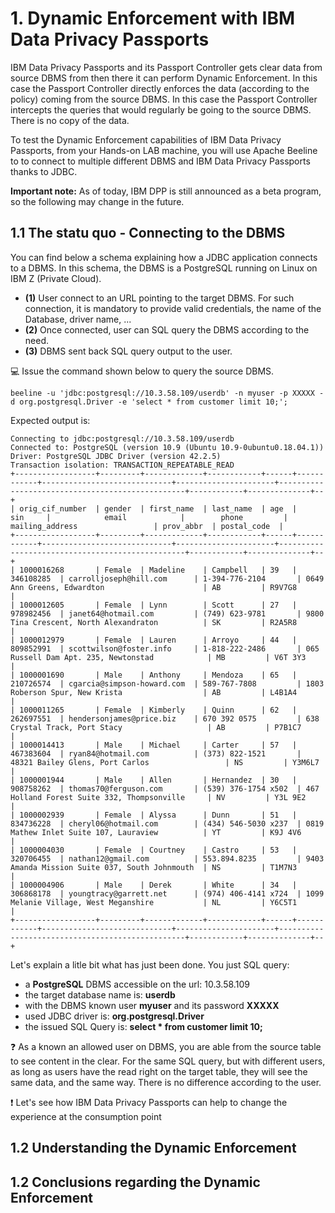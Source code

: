 # 1. Dynamic Enforcement with IBM Data Privacy Passports

IBM Data Privacy Passports and its Passport Controller gets clear data from source DBMS from then there it can perform Dynamic Enforcement. In this case the Passport Controller directly enforces the data (according to the policy) coming from the source DBMS. In this case the Passport Controller intercepts the queries that would regularly be going to the source DBMS. There is no copy of the data.

To test the Dynamic Enforcement capabilities of IBM Data Privacy Passports, from your Hands-on LAB machine, you will use Apache Beeline to to connect to multiple different DBMS and IBM Data Privacy Passports thanks to JDBC.

**Important note:** As of today, IBM DPP is still announced as a beta program, so the following may change in the future.

## 1.1 The statu quo - Connecting to the DBMS

You can find below a schema explaining how a JDBC application connects to a DBMS. In this schema, the DBMS is a PostgreSQL running on Linux on IBM Z (Private Cloud).
* **(1)** User connect to an URL pointing to the target DBMS. For such connection, it is mandatory to provide valid credentials, the name of the Database, driver name, ...
* **(2)** Once connected, user can SQL query the DBMS according to the need.
* **(3)** DBMS sent back SQL query output to the user.

<picture here>
  
:computer: Issue the command shown below to query the source DBMS.
```
beeline -u 'jdbc:postgresql://10.3.58.109/userdb' -n myuser -p XXXXX -d org.postgresql.Driver -e 'select * from customer limit 10;';
```
Expected output is:

```
Connecting to jdbc:postgresql://10.3.58.109/userdb
Connected to: PostgreSQL (version 10.9 (Ubuntu 10.9-0ubuntu0.18.04.1))
Driver: PostgreSQL JDBC Driver (version 42.2.5)
Transaction isolation: TRANSACTION_REPEATABLE_READ
+------------------+---------+-------------+------------+------+------------+-----------------------------+----------------------+-------------------------------------------------+------------+--------------+--+
| orig_cif_number  | gender  | first_name  | last_name  | age  |    sin     |            email            |        phone         |                 mailing_address                 | prov_abbr  | postal_code  |
+------------------+---------+-------------+------------+------+------------+-----------------------------+----------------------+-------------------------------------------------+------------+--------------+--+
| 1000016268       | Female  | Madeline    | Campbell   | 39   | 346108285  | carrolljoseph@hill.com      | 1-394-776-2104       | 0649 Ann Greens, Edwardton                      | AB         | R9V7G8       |
| 1000012605       | Female  | Lynn        | Scott      | 27   | 978982456  | janet64@hotmail.com         | (749) 623-9781       | 9800 Tina Crescent, North Alexandraton          | SK         | R2A5R8       |
| 1000012979       | Female  | Lauren      | Arroyo     | 44   | 809852991  | scottwilson@foster.info     | 1-818-222-2486       | 065 Russell Dam Apt. 235, Newtonstad            | MB         | V6T 3Y3      |
| 1000001690       | Male    | Anthony     | Mendoza    | 65   | 210726574  | cgarcia@simpson-howard.com  | 589-767-7808         | 1803 Roberson Spur, New Krista                  | AB         | L4B1A4       |
| 1000011265       | Female  | Kimberly    | Quinn      | 62   | 262697551  | hendersonjames@price.biz    | 670 392 0575         | 638 Crystal Track, Port Stacy                   | AB         | P7B1C7       |
| 1000014413       | Male    | Michael     | Carter     | 57   | 467383604  | ryan84@hotmail.com          | (373) 822-1521       | 48321 Bailey Glens, Port Carlos                 | NS         | Y3M6L7       |
| 1000001944       | Male    | Allen       | Hernandez  | 30   | 908758262  | thomas70@ferguson.com       | (539) 376-1754 x502  | 467 Holland Forest Suite 332, Thompsonville     | NV         | Y3L 9E2      |
| 1000002939       | Female  | Alyssa      | Dunn       | 51   | 834736228  | cheryl06@hotmail.com        | (434) 546-5030 x237  | 0819 Mathew Inlet Suite 107, Lauraview          | YT         | K9J 4V6      |
| 1000004030       | Female  | Courtney    | Castro     | 53   | 320706455  | nathan12@gmail.com          | 553.894.8235         | 9403 Amanda Mission Suite 037, South Johnmouth  | NS         | T1M7N3       |
| 1000004906       | Male    | Derek       | White      | 34   | 306868178  | youngtracy@garrett.net      | (974) 406-4141 x724  | 1099 Melanie Village, West Meganshire           | NL         | Y6C5T1       |
+------------------+---------+-------------+------------+------+------------+-----------------------------+----------------------+-------------------------------------------------+------------+--------------+--+
```

Let's explain a litle bit what has just been done. 
You just SQL query:
* a **PostgreSQL** DBMS accessible on the url: 10.3.58.109
* the target database name is: **userdb**
* with the DBMS known user **myuser** and its password **XXXXX**
* used JDBC driver is: **org.postgresql.Driver**
* the issued SQL Query is: **select * from customer limit 10;**

:question: As a known an allowed user on DBMS, you are able from the source table to see content in the clear.
For the same SQL query, but with different users, as long as users have the read right on the target table, they will see the same data, and the same way. There is no difference according to the user.

:exclamation: Let's see how IBM Data Privacy Passports can help to change the experience at the consumption point

## 1.2 Understanding the Dynamic Enforcement

## 1.2 Conclusions regarding the Dynamic Enforcement
